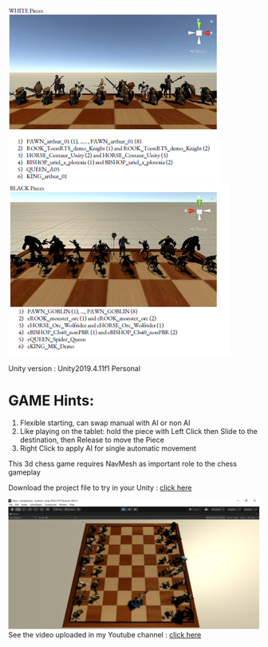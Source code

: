 ![alt text](https://github.com/engantung/UNITY/blob/main/3d_Chess_with_Battle/white1.png?raw=true)
![alt text](https://github.com/engantung/UNITY/blob/main/3d_Chess_with_Battle/black.png?raw=true)

Unity version : Unity2019.4.11f1 Personal <DX11>

GAME Hints:
===========
1. Flexible starting, can swap manual with AI or non AI
2. Like playing on the tablet: hold the piece with Left Click then Slide to the destination, then Release to move the Piece
3. Right Click to apply AI for single automatic movement

This 3d chess game requires NavMesh as important role to the chess gameplay 

Download the project file to try in your Unity : [click here](https://drive.google.com/file/d/1BDN0ESYL_OLqpyeJBY3ZMtgonEV2zVCI/view?usp=sharing)

![alt text](https://github.com/engantung/UNITY/blob/main/3d_Chess_with_Battle/Figure_chess.png?raw=true)  
      See the video uploaded in my Youtube channel : [click here](https://youtu.be/HS_CuGRGoVU)
